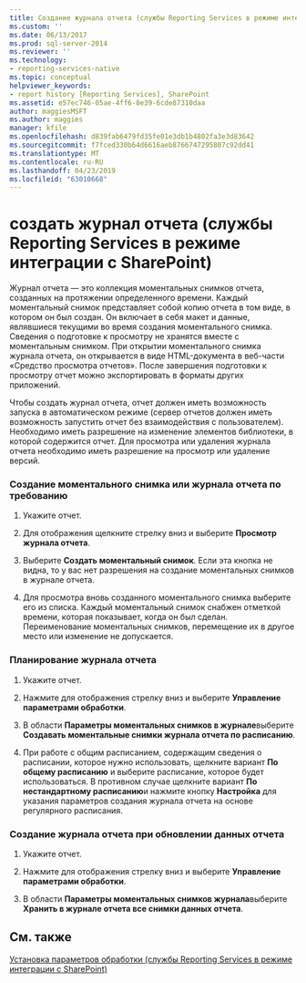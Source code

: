 ```yaml
---
title: Создание журнала отчета (службы Reporting Services в режиме интеграции с SharePoint) | Документы Майкрософт
ms.custom: ''
ms.date: 06/13/2017
ms.prod: sql-server-2014
ms.reviewer: ''
ms.technology:
- reporting-services-native
ms.topic: conceptual
helpviewer_keywords:
- report history [Reporting Services], SharePoint
ms.assetid: e57ec746-05ae-4ff6-8e39-6cde87310daa
author: maggiesMSFT
ms.author: maggies
manager: kfile
ms.openlocfilehash: d839fab6479fd35fe01e3db1b4802fa3e3d83642
ms.sourcegitcommit: f7fced330b64d6616aeb8766747295807c92dd41
ms.translationtype: MT
ms.contentlocale: ru-RU
ms.lasthandoff: 04/23/2019
ms.locfileid: "63010668"
---
```

# <a name="create-report-history-reporting-services-in-sharepoint-integrated-mode"></a>создать журнал отчета (службы Reporting Services в режиме интеграции с SharePoint)
  Журнал отчета — это коллекция моментальных снимков отчета, созданных на протяжении определенного времени. Каждый моментальный снимок представляет собой копию отчета в том виде, в котором он был создан. Он включает в себя макет и данные, являвшиеся текущими во время создания моментального снимка. Сведения о подготовке к просмотру не хранятся вместе с моментальным снимком. При открытии моментального снимка журнала отчета, он открывается в виде HTML-документа в веб-части «Средство просмотра отчетов». После завершения подготовки к просмотру отчет можно экспортировать в форматы других приложений.  
  
 Чтобы создать журнал отчета, отчет должен иметь возможность запуска в автоматическом режиме (сервер отчетов должен иметь возможность запустить отчет без взаимодействия с пользователем). Необходимо иметь разрешение на изменение элементов библиотеки, в которой содержится отчет. Для просмотра или удаления журнала отчета необходимо иметь разрешение на просмотр или удаление версий.  
  
### <a name="to-create-a-snapshot-or-report-history-on-demand"></a>Создание моментального снимка или журнала отчета по требованию  
  
1.  Укажите отчет.  
  
2.  Для отображения щелкните стрелку вниз и выберите **Просмотр журнала отчета**.  
  
3.  Выберите **Создать моментальный снимок**. Если эта кнопка не видна, то у вас нет разрешения на создание моментальных снимков в журнале отчета.  
  
4.  Для просмотра вновь созданного моментального снимка выберите его из списка. Каждый моментальный снимок снабжен отметкой времени, которая показывает, когда он был сделан. Переименование моментальных снимков, перемещение их в другое место или изменение не допускается.  
  
### <a name="to-schedule-report-history"></a>Планирование журнала отчета  
  
1.  Укажите отчет.  
  
2.  Нажмите для отображения стрелку вниз и выберите **Управление параметрами обработки**.  
  
3.  В области **Параметры моментальных снимков в журнале**выберите **Создавать моментальные снимки журнала отчета по расписанию**.  
  
4.  При работе с общим расписанием, содержащим сведения о расписании, которое нужно использовать, щелкните вариант **По общему расписанию** и выберите расписание, которое будет использоваться. В противном случае щелкните вариант **По нестандартному расписанию**и нажмите кнопку **Настройка** для указания параметров создания журнала отчета на основе регулярного расписания.  
  
### <a name="to-create-report-history-when-data-is-refreshed-in-a-report"></a>Создание журнала отчета при обновлении данных отчета  
  
1.  Укажите отчет.  
  
2.  Нажмите для отображения стрелку вниз и выберите **Управление параметрами обработки**.  
  
3.  В области **Параметры моментальных снимков журнала**выберите **Хранить в журнале отчета все снимки данных отчета**.  
  
## <a name="see-also"></a>См. также  
 [Установка параметров обработки (службы Reporting Services в режиме интеграции с SharePoint)](../set-processing-options-reporting-services-in-sharepoint-integrated-mode.md)  
  
  
